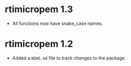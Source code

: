 # rtimicropem 1.3

* All functions now have snake_case names.

# rtimicropem 1.2

* Added a `NEWS.md` file to track changes to the package.



